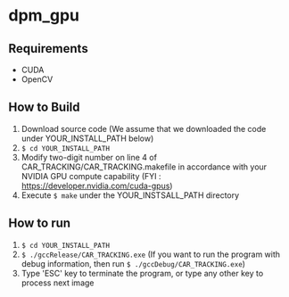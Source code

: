 dpm_gpu
=======

## Requirements
- CUDA
- OpenCV

## How to Build
1. Download source code (We assume that we downloaded the code under YOUR_INSTALL_PATH below)
2. `$ cd YOUR_INSTALL_PATH`
3. Modify two-digit number on line 4 of CAR_TRACKING/CAR_TRACKING.makefile in accordance with your NVIDIA GPU compute capability (FYI : https://developer.nvidia.com/cuda-gpus)
4. Execute `$ make` under the YOUR_INSTSALL_PATH directory

## How to run
1. `$ cd YOUR_INSTALL_PATH`
2. `$ ./gccRelease/CAR_TRACKING.exe`
(If you want to run the program with debug information, then run `$ ./gccDebug/CAR_TRACKING.exe`)
3. Type 'ESC' key to terminate the program, or type any other key to process next image